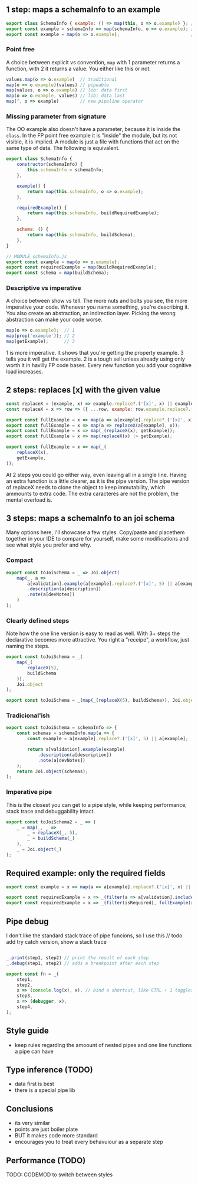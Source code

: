 ## 1 step: maps a schemaInfo to an example
```js
export class SchemaInfo { example: () => map(this, o => o.example) }; // OO
export const example = schemaInfo => map(schemaInfo, o => o.example); // FP
export const example = map(o => o.example);                           // FP point free
```

### Point free
A choice between explicit vs convention, `map` with 1 parameter returns a function, with 2 it returns a value. You either like this or not.
```js
values.map(o => o.example)  // traditional
map(o => o.example)(values) // pipeable
map(values, o => o.example) // lib: data first
map(o => o.example, values) // lib: data last
map(^, o => example)        // new pipeline operator
```

### Missing parameter from signature
The OO example also doesn't have a parameter, because it is inside the `class`. In the FP point free example it is "inside" the module, but its not visible, it is implied. A module is just a file with functions that act on the same type of data. The following is equivalent.

```js
export class SchemaInfo {
    constructor(schemaInfo) {
        this.schemaInfo = schemaInfo;
    },

    example() {
        return map(this.schemaInfo, o => o.example);
    },

    requiredExample() {
        return map(this.schemaInfo, buildRequiredExample);
    },

    schema: () {
        return map(this.schemaInfo, buildSchema);
    },
}

// MODULE schemaInfo.js
export const example = map(o => o.example);
export const requiredExample = map(buildRequiredExample);
export const schema = map(buildSchema);
```

### Descriptive vs imperative
A choice between show vs tell. The more nuts and bolts you see, the more imperative your code. Whenever you name something, you're describing it. You also create an abstraction, an indirection layer. Picking the wrong abstraction can make your code worse.

<!-- A descriptive code follows the "keep code at the same level of abstraction" rule. -->

```js
map(o => o.example);  // 1
map(prop('example')); // 2
map(getExample);      // 3
```
1 is more imperative. It shows that you're getting the property example. 3 tells you it will get the example. 2 is a tough sell unless already using only worth it in havilly FP code bases. Every new function you add your cognitive load increases.


## 2 steps: replaces [x] with the given value

```js
const replaceX = (example, x) => example.replace?.('[x]', x) || example;
const replaceX = x => row => ({ ...row, example: row.example.replace?.('[x]', x) || row.example }); // used in a pipe

export const fullExample = x => map(a => a[example].replace?.('[x]', x) || a[example]); // shows you HOW
export const fullExample = x => map(a => replaceX(a[example], x));                      // just the WHAT
export const fullExample = x => map(_(replaceX(x), getExample));                        // with pipe function
export const fullExample = x => map(replaceX(x) |> getExample);                         // with F# pipe operator

export const fullExample = x => map(_(                                                  // multi line
    replaceX(x),
    getExample,
));
```

At 2 steps you could go either way, even leaving all in a single line. Having an extra function is a little clearer, as it is the pipe version. The pipe version of replaceX needs to clone the object to keep immutability, which ammounts to extra code. The extra caracteres are not the problem, the mental overload is.


## 3 steps: maps a schemaInfo to an joi schema
Many options here, I'll showcase a few styles. Copy/paste and placethem together in your IDE to compare for yourself, make some modifications and see what style you prefer and why.

### Compact
```js
export const toJoiSchema = _ => Joi.object(
    map(_, a =>
        a[validation].example(a[example].replace?.('[x]', 5) || a[example])
        .description(a[description])
        .note(a[devNotes])
    )
);
```
### Clearly defined steps
Note how the one line version is easy to read as well. With 3+ steps the declarative becomes more attractive. You right a "receipe", a workflow, just naming the steps.
```js
export const toJoiSchema = _(
    map(_(
        replaceX(5),
        buildSchema
    )),
    Joi.object
);

export const toJoiSchema = _(map(_(replaceX(5), buildSchema)), Joi.object); // one line
```

### Tradicional'ish
```js
export const toJoiSchema = schemaInfo => {
    const schemas = schemaInfo.map(a => {
        const example = a[example].replace?.('[x]', 5) || a[example];

        return a[validation].example(example)
            .description(a[description])
            .note(a[devNotes])
    );
    return Joi.object(schemas);
);
```

### Imperative pipe
This is the closest you can get to a pipe style, while keeping performance, stack trace and debuggability intact.

```js
export const toJoiSchema2 = _ => (
    _ = map(_, _ =>
        _ = replaceX(_, 5),
        _ = buildSchema(_)
    ),
    _ = Joi.object(_)
);
```

## Required example: only the required fields

```js
export const example = x => map(a => a[example].replace?.('[x]', x) || a[example]);

export const requiredExample = x => _(filter(a => a[validation].includes('required')), fullExample(x));
export const requiredExample = x => _(filter(isRequired), fullExample(x));
```
## Pipe debug
I don't like the standard stack trace of pipe funcions, so I use this // todo add try catch version, show a stack trace

```js

_.print(step1, step2) // print the result of each step
_.debug(step1, step2) // adds a breakpoint after each step

export const fn = _(
    step1,
    step2,
    x => (console.log(x), x), // bind a shortcut, like CTRL + 1 toggles this line, CTRL + 2 clears all debug lines...
    step3,
    x => (debugger, x),
    step4,
);
```

## Style guide
- keep rules regarding the amoount of nested pipes and one line functions a pipe can have

## Type inference (TODO)
- data first is best
- there is a special pipe lib

## Conclusions
- its very similar
- points are just boiler plate
- BUT it makes code more standard
- encourages you to treat every behavuiour as a separate step

## Performance (TODO)

TODO: CODEMOD to switch between styles
